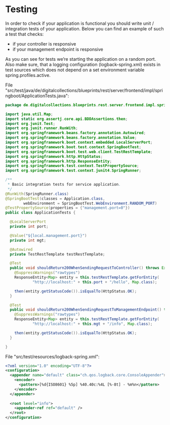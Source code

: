# Testing

In order to check if your application is functional you should write unit / integration tests of your application. Below you can find an example of such a test that checks:

- if your controller is responsive
- if your management endpoint is responsive

As you can see for tests we’re starting the application on a random port.
Also make sure, that a logging configuration (logback-spring.xml) exists in test sources which does not depend on a set environment variable spring.profiles.active.

File "src/test/java/de/digitalcollections/blueprints/rest/server/frontend/impl/springboot/ApplicationTests.java":

```java
package de.digitalcollections.blueprints.rest.server.frontend.impl.springboot;

import java.util.Map;
import static org.assertj.core.api.BDDAssertions.then;
import org.junit.Test;
import org.junit.runner.RunWith;
import org.springframework.beans.factory.annotation.Autowired;
import org.springframework.beans.factory.annotation.Value;
import org.springframework.boot.context.embedded.LocalServerPort;
import org.springframework.boot.test.context.SpringBootTest;
import org.springframework.boot.test.web.client.TestRestTemplate;
import org.springframework.http.HttpStatus;
import org.springframework.http.ResponseEntity;
import org.springframework.test.context.TestPropertySource;
import org.springframework.test.context.junit4.SpringRunner;

/**
 * Basic integration tests for service application.
 */
@RunWith(SpringRunner.class)
@SpringBootTest(classes = Application.class,
        webEnvironment = SpringBootTest.WebEnvironment.RANDOM_PORT)
@TestPropertySource(properties = {"management.port=0"})
public class ApplicationTests {

  @LocalServerPort
  private int port;

  @Value("${local.management.port}")
  private int mgt;

  @Autowired
  private TestRestTemplate testRestTemplate;

  @Test
  public void shouldReturn200WhenSendingRequestToController() throws Exception {
    @SuppressWarnings("rawtypes")
    ResponseEntity<Map> entity = this.testRestTemplate.getForEntity(
            "http://localhost:" + this.port + "/hello", Map.class);

    then(entity.getStatusCode()).isEqualTo(HttpStatus.OK);
  }

  @Test
  public void shouldReturn200WhenSendingRequestToManagementEndpoint() throws Exception {
    @SuppressWarnings("rawtypes")
    ResponseEntity<Map> entity = this.testRestTemplate.getForEntity(
            "http://localhost:" + this.mgt + "/info", Map.class);

    then(entity.getStatusCode()).isEqualTo(HttpStatus.OK);
  }

}
```

File "src/test/resources/logback-spring.xml":

```xml
<?xml version="1.0" encoding="UTF-8"?>
<configuration>
  <appender name="default" class="ch.qos.logback.core.ConsoleAppender">
    <encoder>
      <pattern>[%d{ISO8601} %5p] %40.40c:%4L [%-8t] - %m%n</pattern>
    </encoder>
  </appender>
    
  <root level="info">
    <appender-ref ref="default" />
  </root>
</configuration>
```
